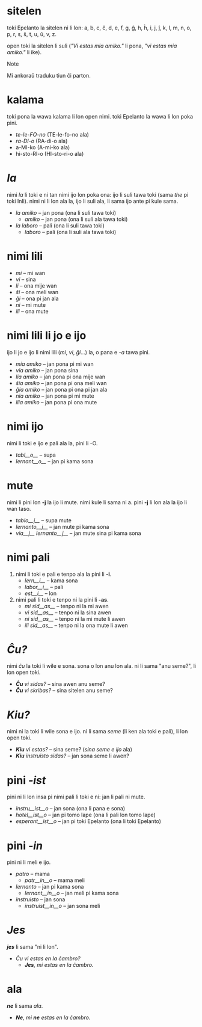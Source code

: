 # sitelen

toki Epelanto la sitelen ni li lon: a, b, c, ĉ, d, e, f, g, ĝ, h, ĥ, i, j, ĵ, k, l, m, n, o, p, r, s, ŝ, t, u, ŭ, v, z.

open toki la sitelen li suli (_"Vi estas mia amiko."_ li pona, _"vi estas mia amiko."_ li ike).

> [!NOTE]
> Mi ankoraŭ traduku tiun ĉi parton.

# kalama

toki pona la wawa kalama li lon open nimi. toki Epelanto la wawa li lon poka pini.

- *te-le-FO-no* (TE-le-fo-no ala)
- *ra-DI-o* (RA-di-o ala)
- a-MI-ko (A-mi-ko ala)
- hi-sto-RI-o (HI-sto-ri-o ala)

# *la*

nimi *la* li toki e ni tan nimi ijo lon poka ona: ijo li suli tawa toki (sama _the_ pi toki Inli). nimi ni li lon ala la, ijo li suli ala, li sama ijo ante pi kule sama.

- *la amiko* – jan pona (ona li suli tawa toki)
  - *amiko* – jan pona (ona li suli ala tawa toki)
- *la laboro* – pali (ona li suli tawa toki)
  - *laboro* – pali (ona li suli ala tawa toki)

# nimi lili

- *mi* – mi wan
- *vi* – sina
- *li* – ona mije wan
- *ŝi* – ona meli wan
- *ĝi* – ona pi jan ala
- *ni* – mi mute
- *ili* – ona mute

# nimi lili li jo e ijo

ijo li jo e ijo li nimi lili (_mi_, _vi_, _ĝi_...) la, o pana e *-a* tawa pini.

- *mia amiko* – jan pona pi mi wan
- *via amiko* – jan pona sina
- *lia amiko* – jan pona pi ona mije wan
- *ŝia amiko* – jan pona pi ona meli wan
- *ĝia amiko* – jan pona pi ona pi jan ala
- *nia amiko* – jan pona pi mi mute
- *ilia amiko* – jan pona pi ona mute

# nimi ijo

nimi li toki e ijo e pali ala la, pini li -O.

- *tabl__o__* – supa
- *lernant__o__* – jan pi kama sona

# mute

nimi li pini lon __-j__ la ijo li mute. nimi kule li sama ni a. pini __-j__ li lon ala la ijo li wan taso.

- *tablo__j__* – supa mute
- *lernanto__j__* – jan mute pi kama sona
- *via__j__ lernanto__j__* – jan mute sina pi kama sona

# nimi pali

1. nimi li toki e pali e tenpo ala la pini li __-i__.
   - *lern__i__* – kama sona
   - *labor__i__* – pali
   - *est__i__* – lon
2. nimi pali li toki e tenpo ni la pini li __-as__.
   - *mi sid__as__* – tenpo ni la mi awen
   - *vi sid__as__* – tenpo ni la sina awen
   - *ni sid__as__* – tenpo ni la mi mute li awen
   - *ili sid__as__* – tenpo ni la ona mute li awen

# *Ĉu?*

nimi _ĉu_ la toki li wile e sona. sona o lon anu lon ala. ni li sama "anu seme?", li lon open toki.

- *__Ĉu__ vi sidas?* – sina awen anu seme?
- *__Ĉu__ vi skribas?* – sina sitelen anu seme?

# *Kiu?*

nimi ni la toki li wile sona e ijo. ni li sama _seme_ (li ken ala toki e pali), li lon open toki.

- *__Kiu__ vi estas?* – sina seme? (_sina seme e ijo_ ala)
- *__Kiu__ instruisto sidas?* – jan sona seme li awen?


# pini *-ist*

pini ni li lon insa pi nimi pali li toki e ni: jan li pali ni mute.

- *instru__ist__o* – jan sona (ona li pana e sona)
- *hotel__ist__o* – jan pi tomo lape (ona li pali lon tomo lape)
- *esperant__ist__o* – jan pi toki Epelanto (ona li toki Epelanto)

# pini *-in*

pini ni li meli e ijo.

- *patro* – mama
    - *patr__in__o* – mama meli
- *lernanto* – jan pi kama sona
    - *lernant__in__o* – jan meli pi kama sona
- *instruisto* – jan sona
    - *instruist__in__o* – jan sona meli

# *Jes*

*__jes__* li sama "ni li lon".

- *Ĉu vi estas en la ĉambro?* 
  - *__Jes__, mi estas en la ĉambro.* 

# ala

*__ne__* li sama _ala_.

- *__Ne__, mi __ne__ estas en la ĉambro.* 
